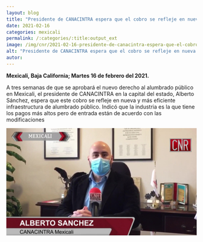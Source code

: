 ```yaml
---
layout: blog
title: "Presidente de CANACINTRA espera que el cobro se refleje en nueva y mas eficiente"
date: 2021-02-16
categories: mexicali
permalink: /:categories/:title:output_ext
image: /img/cnr/2021-02-16-presidente-de-canacintra-espera-que-el-cobro-se-refleje-en-nueva-y-mas-eficiente.jpg
alt: "Presidente de CANACINTRA espera que el cobro se refleje en nueva y mas eficiente"
autor:
---
```


**Mexicali, Baja California; Martes 16 de febrero del 2021.** 

A tres semanas de que se aprobará el nuevo derecho al alumbrado público en Mexicali, el presidente de CANACINTRA en la capital del estado, Alberto Sánchez, espera que este cobro se refleje en nueva y más eficiente infraestructura de alumbrado público. Indicó que la industria es la que tiene los pagos más altos pero de entrada están de acuerdo con las modificaciones

<div id="carouselExampleSlidesOnly" class="carousel slide" data-ride="carousel">
  <div class="carousel-inner">
    <div class="carousel-item active">
       <img class="d-block w-100" src="/img/cnr/2021-02-16-presidente-de-canacintra-espera-que-el-cobro-se-refleje-en-nueva-y-mas-eficiente.jpg" loading="lazy"  alt="Presidente de CANACINTRA espera que el cobro se refleje en nueva y mas eficiente">
    </div>
  </div>
</div>
